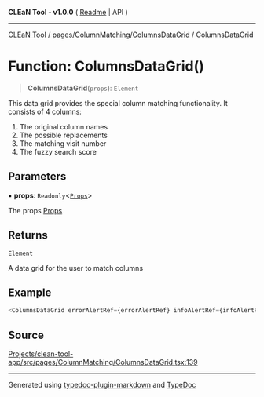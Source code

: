 **CLEaN Tool - v1.0.0** ( [Readme](../../../../README.md) \| API )

***

[CLEaN Tool](../../../../modules.md) / [pages/ColumnMatching/ColumnsDataGrid](../README.md) / ColumnsDataGrid

# Function: ColumnsDataGrid()

> **ColumnsDataGrid**(`props`): `Element`

This data grid provides the special column matching functionality.
It consists of 4 columns:
1. The original column names
2. The possible replacements
3. The matching visit number
4. The fuzzy search score

## Parameters

▪ **props**: `Readonly`\<[`Props`](../private/interfaces/Props.md)\>

The props [Props](../private/interfaces/Props.md)

## Returns

`Element`

A data grid for the user to match columns

## Example

```ts
<ColumnsDataGrid errorAlertRef={errorAlertRef} infoAlertRef={infoAlertRef} />
```

## Source

[Projects/clean-tool-app/src/pages/ColumnMatching/ColumnsDataGrid.tsx:139](https://github.com/yuckyh/clean-tool-app/)

***

Generated using [typedoc-plugin-markdown](https://www.npmjs.com/package/typedoc-plugin-markdown) and [TypeDoc](https://typedoc.org/)
